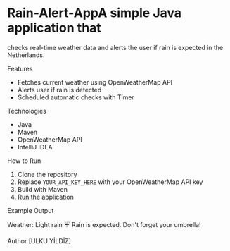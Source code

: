 # Rain-Alert-AppA simple Java application that 
checks real-time weather data and alerts the user if rain is expected in the Netherlands.

Features
- Fetches current weather using OpenWeatherMap API
- Alerts user if rain is detected
- Scheduled automatic checks with Timer

Technologies
- Java
- Maven
- OpenWeatherMap API
- IntelliJ IDEA

How to Run
1. Clone the repository
2. Replace `YOUR_API_KEY_HERE` with your OpenWeatherMap API key
3. Build with Maven
4. Run the application

Example Output

Weather: Light rain ☔
Rain is expected. Don't forget your umbrella!


Author
[ULKU YİLDİZ]
